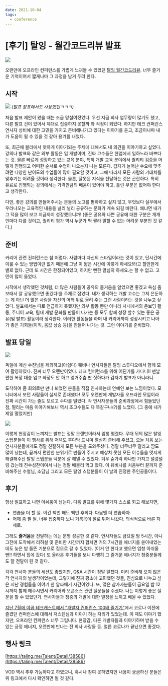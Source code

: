 ```yaml
---
date: 2021-10-04
tags:
  - conference
---
```

# [후기] 탈잉 - 월간코드리뷰 발표  

![](https://user-images.githubusercontent.com/2231510/135841593-e1f61d71-80c0-46ef-aa38-f747265a1a21.png)


오랜만에 오프라인 컨퍼런스를 가볍게 느껴볼 수 있었던 [탈잉 월간코드리뷰](https://taling.me/Event/monthly-codereview/ver_01). 너무 즐거운 기억이여서 짧게나마 그 과정을 남겨 두려 한다.

## 시작 

![](https://user-images.githubusercontent.com/2231510/135827137-18572d0c-6caa-4a66-9c40-685a51ef06cf.png)
*(발표 장표에서도 사용했던ㅋㅋㅋ)*


처음 발표 제안이 왔을 때는 조금 망설여졌었다. 우선 지금 회사 업무량이 많기도 했고, 다른 발표 건이 있어서 제대로 집중하지 못할까 봐 걱정이 되었다. 하지만 테크 컨퍼런스 연사자 성비에 대한 고민을 가지고 준비해나가고 있다는 이야기를 듣고, 조금이나마 내가 도움이 될 수 있을 것 같아 용기를 내었다. 

또, 최근에 블라에서 핫하게 이야기되는 주제에 대해서도 내 의견을 이야기하고 싶었다. 강의나 발표와 같은 외부 활동은 입 개발이며, 진짜 고수들은 현업에서 일하느라 바쁘다는 것. 물론 빠르게 성장하고 있는 교육 분야, 특히 개발 교육 분야에서 퀄리티 검증을 어떻게 진행되고 어떠한 순서로 수업이 나오는지 나는 모른다. 갑자기 늘어난 수요에 맞추려면 다양한 난이도의 수업들이 많이 필요할 것이고, 그에 따라서 모든 사람의 기대치를 맞추기는 어려울 것이라 생각한다. 물론, 잘못된 지식을 전달하는 것은 곤란하다. 특히 유료로 진행되는 강의에서는 가격만큼의 배움이 있어야 하고, 틀린 부분은 없어야 한다고 생각한다. 

다만, 좋은 강의를 만들어주시는 분들의 노고를 폄하하고 싶지 않고, 무엇보다 실무에서 우러나오는 교육적인 내용을 널리 널리 공유하는 문화가 계속 되길 바란다. 왜냐면 내가 그 덕을 많이 보고 지금까지 성장했으니까! (좋은 공유와 나쁜 공유에 대한 구분은 개개인마다 다를 것이고, 퀄리티 평가 역시 누군가 딱 짤라 말할 수 없는 어려운 부분인 것 같다.)  

## 준비 

커리어 관련 컨퍼런스는 참 어렵다. 사람마다 자신의 스타일이라는 것이 있고, 단시간에 이룰 수 있는 방법이란 없기 때문에 그냥 이 짧은 시간에 이렇게 하세요!라고 할만한게 별로 없다. 근데 또 시간은 한정되어있고, 하지만 뻔한 열심히 하세요.는 할 수 없고. 고민이 많이 들었다. 

시작에서 생각했던 것처럼, 더 많은 사람들이 공유의 즐거움을 알았으면 좋겠고 욕심 좀 보태서 잘 공유했으면 좋겠다!를 주제로 잡았다. 내가 생각하는 개발 고수는 그저 은둔하는 게 아닌 더 많은 사람을 자신의 어깨 위로 올려 주는 그런 사람이라는 것을 나누고 싶었다. 발표에서는 따로 언급하지 못했지만 외부 활동 뿐만 아니라 사내에서의 온보딩 활동, 주니어 교육, 팀내 개발 문화를 만들어 나가는 등 모두 함께 성장 할수 있는 좋은 공유(및 발표) 활동이라 생각한다. 이러한 활동들을 하며 내 커리어까지 성장시키고 나아가 좋은 기회들(이직, 몸값 상승 등)을 만들어 나가는 것. 그런 이야기를 준비했다. 

## 발표 당일

![](https://user-images.githubusercontent.com/2231510/135827080-f9f6418d-4c9c-49da-8add-d5f52449565f.jpeg)

독일에 계신 수진님을 제외하고(아쉽다) 웨비나 연사자들은 탈잉 스튜디오에서 함께 모여 촬영하였다. 진짜 너무 오랜만이었다. 테크 컨퍼런스를 위해 어딘가를 가다니!! 맨날 편한 복장 대충 입고 화장도 안 하고 엉거주춤 딴 짓하다가 갑자기 발표가 아니라니. 

도착하여 줌 회의로만 만나 뵈었던 분들을 직접 인사하는데 연예인 보는 느낌이었다. 모니터에서 보던 사람들이 실제로 존재했다! 모두 오랜만에 개발자들 오프라인 모임이라 진짜 시간이 가는 줄도 모르고 수다를 떨었다. 각 연사자분들의 준비과정에서 힘들었던 점, 떨리는 마음 이야기해보니 역시 초고수들도 다 똑같구나(?)를 느꼈다. (그 중에 내가 제일 떨었지만) 

![](https://user-images.githubusercontent.com/2231510/135835532-59d151fc-97be-4dd2-a037-73724ed8002e.jpeg)

이렇게 현장감이 느껴지는 발표는 정말 오랜만이라서 엄청 떨렸다. 무대 뒤의 많은 탈잉 스탭분들이 이 행사를 위해 저녁도 후다닥 드시며 열심히 준비해 주셨고, 오늘 처음 보는 연사자분들에게도 정말 친절하게 모든 부분을 도와주셨다. 정말 너무너무 떨리고 땀도 많이 났는데, 끝까지 편안한 분위기로 만들어 주시고 예상치 못한 모든 이슈들을 멋지게 해결해주신 탈잉 스탭분들 덕분에 잘 해낼 수 있었다. 겨우 숟가락 하나만 가지고 덜렁덜렁 갔는데 진수성찬이여서 나는 정말 배불리 먹고 왔다. 이 웨비나를 처음부터 끝까지 준비해주신 수철님, 소담님 그리고 모든 탈잉 스탭분들이 이 날의 진정한 주인공들이다. 

## 후기 

항상 발표하고 나면 아쉬움이 남는다. 다음 발표를 위해 몇가지 스스로 회고 해보자면,

- 연습을 더 할 껄. 이건 백번 해도 백번 후회다. 다음엔 더 연습하자.
- 어깨 좀 필 껄. 너무 집중하다 보니 거북목이 절로 튀어 나갔다. 의식적으로 바른 자세로. 

그래도 **즐거움**을 전달하는 데는 분명 성공한 것 같다. 연사자들도 금요일 밤 5시간, 아니 그전에 도착해서 리허설 및 준비한 시간까지 합치면 거의 7시간을 에너지를 쏟아내었는데도 늦은 밤 들뜬 기분으로 집으로 갈 수 있었다. (이거 안 한다고 했으면 엄청 아쉬울 뻔!! 하면서 집에 갔다) 또 올라온 후기들을 보니 다행히 그 즐거운 에너지가 청중분들께도 잘 전달이 된 것 같다. 

각각 연사자 분들의 세션도 좋았지만, Q&A 시간이 정말 알찼다. 미리 준비해 오지 않은 각 연사자의 날생각이었는데, 그렇기에 진짜 평소에 고민했던 것들, 진심으로 나누고 싶은 지난 경험들을 이야기 한 알짜배기 시간이였다. 또, 많은 참가자분들이 금요일 밤 12시까지 함께 해주시면서 커리어와 오픈소스 관련 질문들을 주셨다. 나는 이렇게 좋은 질문을 할 수 있었던가. 연사자들과 청중의 개발에 대한 열정을 느끼고 배울 수 있었다.

[지난 7월에 야곰 테크캐스트에서 "개발자 컨퍼런스 100배 즐기기"](https://yagom.net/courses/techcast-5/)에서 코로나 이전에 즐겼던 컨퍼런스에 대해서 저스틴님과 이야기 하는 자리가 있었는데. 이 때도 이야기 했지만, 오프라인 컨퍼런스 너무 그립니다. 현장감, 다른 개발자들과 이야기하며 받을 수 있는 긍정 에너지, 오랜만에 만나는 전 회사 사람들 등. 얼른 코로나가 끝났으면 좋겠다. 

## 행사 링크 

[https://taling.me/Talent/Detail/38586](https://taling.me/Talent/Detail/38586)

VOD 역시 추후 가능하다고 하였으니, 혹시나 참여 못하였지만 내용이 궁금하신 분들은 위 링크에서 다시 확인하면 될 것 같다.